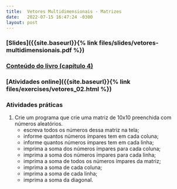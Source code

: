 ```yaml
---
title:  Vetores Multidimensionais - Matrizes
date:   2022-07-15 16:47:24 -0300
layout: post
---
```


### [Slides]({{site.baseurl}}{% link files/slides/vetores-multidimensionais.pdf %})

### [Conteúdo do livro (capítulo 4)](https://drive.google.com/file/d/12pJXzerYzzJrkV_CLCAUX0K6ucX7EI51/view?usp=sharing)

### [Atividades online]({{site.baseurl}}{% link files/exercises/vetores_02.html %})

### Atividades práticas
1. Crie um programa que crie uma matriz de 10x10 preenchida com números aleatórios.
   * escreva todos os números dessa matriz na tela;
   * informe quantos números ímpares tem em cada coluna;
   * informe quantos números ímpares tem em cada linha;
   * imprima a soma dos números ímpares para cada coluna;
   * imprima a soma dos números ímpares para cada linha;
   * imprima a soma de todos os números ímpares da matriz;
   * imprima a soma de cada coluna;
   * imprima a soma de cada linha;
   * imprima a soma da diagonal.
